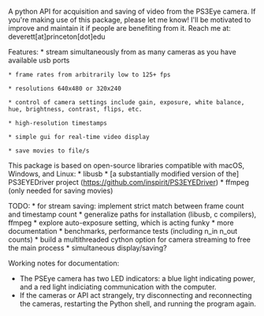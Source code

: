 A python API for acquisition and saving of video from the PS3Eye camera.
If you're making use of this package, please let me know! I'll be motivated to improve and maintain it if people are benefiting from it.
Reach me at: deverett[at]princeton[dot]edu

Features:
    * stream simultaneously from as many cameras as you have available usb ports
    
    * frame rates from arbitrarily low to 125+ fps
    
    * resolutions 640x480 or 320x240
    
    * control of camera settings include gain, exposure, white balance, hue, brightness, contrast, flips, etc.
    
    * high-resolution timestamps
    
    * simple gui for real-time video display
    
    * save movies to file/s

This package is based on open-source libraries compatible with macOS, Windows, and Linux:
    * libusb
    * [a substantially modified version of the] PS3EYEDriver project (https://github.com/inspirit/PS3EYEDriver)
    * ffmpeg (only needed for saving movies)

TODO:
    * for stream saving: implement strict match between frame count and timestamp count
    * generalize paths for installation (libusb, c compilers), ffmpeg
    * explore auto-exposure setting, which is acting funky
    * more documentation
    * benchmarks, performance tests (including n_in n_out counts)
    * build a multithreaded cython option for camera streaming to free the main process
    * simultaneous display/saving?

Working notes for documentation:
* The PSEye camera has two LED indicators: a blue light indicating power, and a red light indiciating communication with the computer.
* If the cameras or API act strangely, try disconnecting and reconnecting the cameras, restarting the Python shell, and running the program again.
